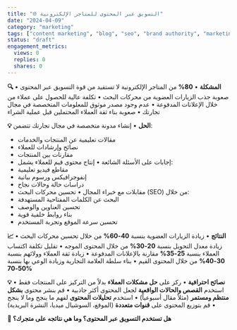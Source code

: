 ```yaml
---
title: "🌐 التسويق عبر المحتوى للمتاجر الإلكترونية"
date: "2024-04-09"
category: "marketing"
tags: ["content marketing", "blog", "seo", "brand authority", "marketing"]
status: "draft"
engagement_metrics:
  views: 0
  replies: 0
  shares: 0
---
```


**🔍 المشكلة**
• **80%** من المتاجر الإلكترونية لا تستفيد من قوة التسويق عبر المحتوى
• صعوبة جذب الزيارات العضوية من محركات البحث
• تكلفة عالية للحصول على عملاء من خلال الإعلانات المدفوعة
• عدم وجود مصدر موثوق للمعلومات المتخصصة في مجال تجارتك
• صعوبة بناء ثقة العملاء المحتملين قبل عملية الشراء

**💡 الحل**
• إنشاء مدونة متخصصة في مجال تجارتك تتضمن:
  - مقالات تعليمية عن المنتجات والخدمات
  - نصائح وإرشادات للعملاء
  - مقارنات بين المنتجات
  - إجابات على الأسئلة الشائعة
• إنتاج محتوى قيم للعملاء يشمل:
  - مقاطع فيديو تعليمية
  - إنفوجرافيكس ورسوم بيانية
  - دراسات حالة وحالات نجاح
  - مقابلات مع خبراء المجال
• تحسين محركات البحث (SEO) من خلال:
  - البحث عن الكلمات المفتاحية المستهدفة
  - تحسين العناوين والوصف
  - بناء روابط خلفية قوية
  - تحسين سرعة الموقع وتجربة المستخدم

**📈 النتائج**
• زيادة الزيارات العضوية بنسبة **40-60%** من خلال تحسين محركات البحث
• زيادة معدل التحويل بنسبة **20-30%** من خلال المحتوى الموجه
• تقليل تكلفة اكتساب العملاء بنسبة **25-35%** مقارنة بالإعلانات المدفوعة
• زيادة ثقة العملاء وولائهم بنسبة **30-40%** من خلال المحتوى القيم
• بناء سلطة العلامة التجارية وزيادة الوعي بها بنسبة **50-70%**

**💡 نصائح احترافية**
• ركز على **حل مشكلات العملاء** بدلاً من التركيز على المنتجات فقط
• استخدم **القصص والحالات الواقعية** لجعل المحتوى أكثر جاذبية
• قم بنشر محتوى **بشكل منتظم ومستمر** (مثلاً مقال أسبوعياً)
• استخدم **تحليلات المحتوى** لفهم ما ينجح وما لا ينجح
• قم بتوزيع المحتوى على **قنوات متعددة** (الموقع، السوشيال ميديا، النشرة البريدية)

**💭 هل تستخدم التسويق عبر المحتوى؟ وما هي نتائجه على متجرك؟**
